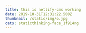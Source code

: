 ```yaml
---
title: this is netlify-cms working
date: 2019-10-31T12:31:22.500Z
thumbnail: /static/img/o.jpg
cats: staticthinking-face_1f914ng
---
```

